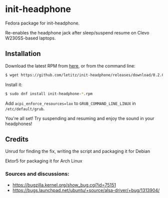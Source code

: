 # init-headphone
Fedora package for init-headphone.

Re-enables the headphone jack after sleep/suspend resume on Clevo W230SS-based
laptops.

## Installation

Download the latest RPM from [here](https://github.com/letitz/init-headphone/releases), or from the command line:
```sh
$ wget https://github.com/letitz/init-headphone/releases/download/0.2.0/init-headphone-0.2.0-1.fc21.noarch.rpm
```

Install it:
```sh
$ sudo dnf install init-headphone-*.rpm
```

Add `acpi_enforce_resources=lax` to `GRUB_COMMAND_LINE_LINUX` in
`/etc/default/grub`.

You're all set! Try suspending and resuming and enjoy the sound in your
headphones!

## Credits

Unrud for finding the fix, writing the script and packaging it for Debian

Ektor5 for packaging it for Arch Linux

### Sources and discussions:
- https://bugzilla.kernel.org/show_bug.cgi?id=75151
- https://bugs.launchpad.net/ubuntu/+source/alsa-driver/+bug/1313904/

